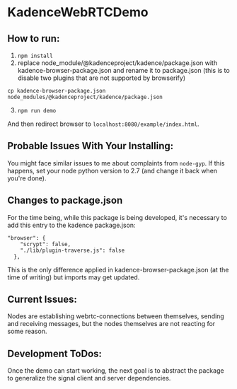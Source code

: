 # KadenceWebRTCDemo

## How to run:

1. `npm install`
2. replace node_module/@kadenceproject/kadence/package.json with kadence-browser-package.json and rename it to package.json (this is to disable two plugins that are not supported by browserify)
```
cp kadence-browser-package.json node_modules/@kadenceproject/kadence/package.json
```

3. `npm run demo`

And then redirect browser to `localhost:8080/example/index.html`.

## Probable Issues With Your Installing:
You might face similar issues to me about complaints from `node-gyp`. If this happens, set your node python version to 2.7 (and change it back when you're done).

## Changes to package.json
For the time being, while this package is being developed, it's necessary to add this entry to the kadence package.json:
```
"browser": {
    "scrypt": false,
    "./lib/plugin-traverse.js": false
  },
```
This is the only difference applied in kadence-browser-package.json (at the time of writing) but imports may get updated.

## Current Issues:
Nodes are establishing webrtc-connections between themselves, sending and receiving messages, but the nodes themselves are not reacting for some reason. 

## Development ToDos:
Once the demo can start working, the next goal is to abstract the package to generalize the signal client and server dependencies.
